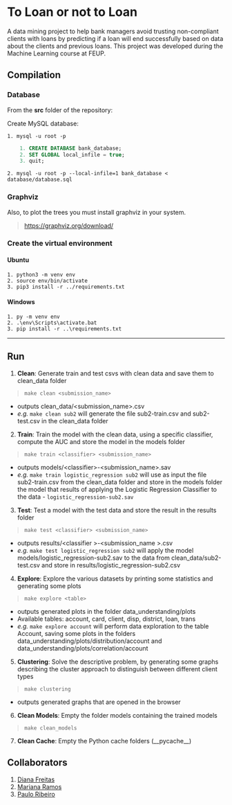 # To Loan or not to Loan

A data mining project to help bank managers avoid trusting non-compliant clients with loans by predicting if a loan will end successfully based on data about the clients and previous loans.
This project was developed during the Machine Learning course at FEUP.

## Compilation

### Database

From the **src** folder of the repository:

Create MySQL database:

```properties
1. mysql -u root -p
```
```sql
    1. CREATE DATABASE bank_database;
    2. SET GLOBAL local_infile = true;
    3. quit;
```
```properties
2. mysql -u root -p --local-infile=1 bank_database < database/database.sql
```

### Graphviz

Also, to plot the trees you must install graphviz in your system.
> https://graphviz.org/download/

### Create the virtual environment
#### Ubuntu
```properties
1. python3 -m venv env
2. source env/bin/activate
3. pip3 install -r ../requirements.txt
```

#### Windows
```properties
1. py -m venv env
2. .\env\Scripts\activate.bat
3. pip install -r ..\requirements.txt
```
***

## Run

1. **Clean**: Generate train and test csvs with clean data and save them to clean_data folder 
> `make clean <submission_name>` 
- outputs clean_data/<submission_name>.csv
- *e.g.* `make clean sub2` will generate the file sub2-train.csv and sub2-test.csv in the clean_data folder 

2. **Train**: Train the model with the clean data, using a specific classifier, compute the AUC and store the model in the models folder
> `make train <classifier> <submission_name>` 
- outputs models/&lt;classifier&gt;-&lt;submission_name&gt;.sav
- *e.g.* `make train logistic_regression sub2` will use as input the file sub2-train.csv from the clean_data folder and store in the models folder the model that results of applying the Logistic Regression Classifier to the data - `logistic_regression-sub2.sav`

3. **Test**: Test a model with the test data and store the result in the results folder
> `make test <classifier> <submission_name>` 
- outputs results/&lt;classifier &gt;-&lt;submission_name &gt;.csv
- *e.g.* `make test logistic_regression sub2` will apply the model models/logistic_regression-sub2.sav to the data from clean_data/sub2-test.csv and store in results/logistic_regression-sub2.csv

4. **Explore**: Explore the various datasets by printing some statistics and generating some plots
> `make explore <table>`
- outputs generated plots in the folder data_understanding/plots
- Available tables: account, card, client, disp, district, loan, trans
- *e.g.* `make explore account` will perform data exploration to the table Account, saving some plots in the folders data_understanding/plots/distribution/account and data_understanding/plots/correlation/account

5. **Clustering**: Solve the descriptive problem, by generating some graphs describing the cluster approach to distinguish between different client types
> `make clustering`
- outputs generated graphs that are opened in the browser

6. **Clean Models**: Empty the folder models containing the trained models
> `make clean_models`

7. **Clean Cache**: Empty the Python cache folders (\_\_pycache\_\_)

## Collaborators
1. [Diana Freitas](https://github.com/dianaamfr)
2. [Mariana Ramos](https://github.com/marianaramos37)
3. [Paulo Ribeiro](https://github.com/paulinho-16)
